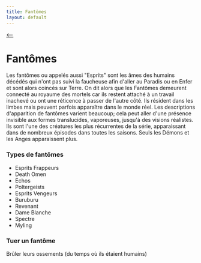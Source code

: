 ```yaml
---
title: Fantômes
layout: default
---
```


[ <-- ](bestiaire.md)

# Fantômes

Les fantômes ou appelés aussi "Esprits" sont les âmes des humains décédés qui n'ont pas suivi la faucheuse afin d'aller au Paradis ou en Enfer et sont alors coincés sur Terre.
On dit alors que les Fantômes demeurent connecté au royaume des mortels car ils restent attaché à un travail inachevé ou ont une réticence à passer de l'autre côté. Ils résident dans les limbes mais peuvent parfois apparaître dans le monde réel. Les descriptions d'apparition de fantômes varient beaucoup; cela peut aller d'une présence invisible aux formes translucides, vaporeuses, jusqu'à des visions réalistes.
Ils sont l'une des créatures les plus récurrentes de la série, apparaissant dans de nombreux épisodes dans toutes les saisons. Seuls les Démons et les Anges apparaissent plus. 

### Types de fantômes

- Esprits Frappeurs
- Death Omen
- Echos
- Poltergeists
- Esprits Vengeurs
- Buruburu
- Revenant
- Dame Blanche
- Spectre
- Myling

### Tuer un fantôme

Brûler leurs ossements (du temps où ils étaient humains)
